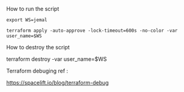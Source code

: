How to run the script

```
export WS=jemal
```

```
terraform apply -auto-approve -lock-timeout=600s -no-color -var user_name=$WS
```
How to destroy the script

terraform destroy -var user_name=$WS


Terraform debuging ref : 

https://spacelift.io/blog/terraform-debug